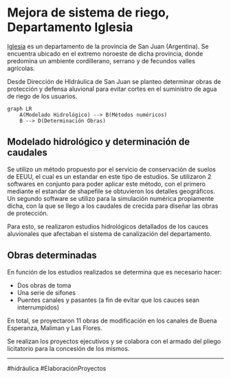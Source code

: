 # Mejora de sistema de riego, Departamento Iglesia

[Iglesia](https://es.wikipedia.org/wiki/Departamento_Iglesia) es un departamento de la provincia de San Juan (Argentina). Se encuentra ubicado en el extremo noroeste de dicha provincia, donde predomina un ambiente cordillerano, serrano y de fecundos valles agrícolas.

Desde Dirección de HIdráulica de San Juan se planteo determinar obras de protección y defensa aluvional para evitar cortes en el suministro de agua de riego de los usuarios. 

```mermaid
graph LR
    A(Modelado Hidrológico) --> B(Métodos numéricos)
    B --> D(Determinación Obras)
```

## Modelado hidrológico y determinación de caudales
Se utilizo un método propuesto por el servicio de conservación de suelos de EEUU, el cual es un estandar en este tipo de estudios.
Se utilizaron 2 softwares en conjunto para poder aplicar este método, con el primero mediante el estandar de shapefile se obtuvieron los detalles geográficos. Un segundo software se utilizo para la simulación numérica propiamente dicha, con la que se llego a los caudales de crecida para diseñar las obras de protección.

Para esto, se realizaron estudios hidrológicos detallados de los cauces aluvionales que afectaban el sistema de canalización del departamento. 

## Obras determinadas

En función de los estudios realizados se determina que es necesario hacer:
* Dos obras de toma
* Una serie de sifones
* Puentes canales y pasantes (a fin de evitar que los cauces sean interrumpidos)

En total, se proyectaron 11 obras de modificación en los canales de Buena Esperanza, Maliman y Las Flores. 

Se realizan los proyectos ejecutivos y se colabora con el armado del pliego licitatorio para la concesión de los mismos.

---
#hidráulica  #ElaboraciónProyectos